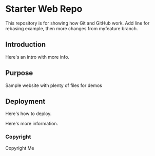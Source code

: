 # Starter Web Repo

This repository is for showing how Git and GitHub work.
Add line for rebasing example, then more changes from myfeature branch.

## Introduction

Here's an intro with more info.

## Purpose

Sample website with plenty of files for demos

## Deployment

Here's how to deploy.

Here's more information.

### Copyright
Copyright Me